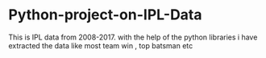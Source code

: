 # Python-project-on-IPL-Data
This is IPL data from 2008-2017. with the help of the python libraries i have extracted the data like most team win , top batsman etc 
